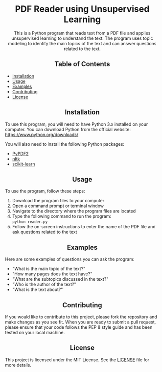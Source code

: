 <!-- Main Title -->
<h1 align="center">PDF Reader using Unsupervised Learning</h1>

<!-- Project Description -->
<p align="center">
  This is a Python program that reads text from a PDF file and applies unsupervised learning to understand the text. The program uses topic modeling to identify the main topics of the text and can answer questions related to the text.
</p>

<!-- Table of Contents -->
<h2 align="center">Table of Contents</h2>
<ul>
  <li><a href="#installation">Installation</a></li>
  <li><a href="#usage">Usage</a></li>
  <li><a href="#examples">Examples</a></li>
  <li><a href="#contributing">Contributing</a></li>
  <li><a href="#license">License</a></li>
</ul>

<!-- Installation Instructions -->
<h2 align="center">Installation</h2>
<p>
  To use this program, you will need to have Python 3.x installed on your computer. You can download Python from the official website: <a href="https://www.python.org/downloads/">https://www.python.org/downloads/</a>
</p>
<p>
  You will also need to install the following Python packages:
  <ul>
    <li><a href="https://pypi.org/project/PyPDF2/">PyPDF2</a></li>
    <li><a href="https://pypi.org/project/nltk/">nltk</a></li>
    <li><a href="https://pypi.org/project/scikit-learn/">scikit-learn</a></li>
  </ul>
</p>

<!-- Usage Guide -->
<h2 align="center">Usage</h2>
<p>
  To use the program, follow these steps:
  <ol>
    <li>Download the program files to your computer</li>
    <li>Open a command prompt or terminal window</li>
    <li>Navigate to the directory where the program files are located</li>
    <li>Type the following command to run the program:<br><code>python reader.py</code></li>
    <li>Follow the on-screen instructions to enter the name of the PDF file and ask questions related to the text</li>
  </ol>
</p>

<!-- Examples Section -->
<h2 align="center">Examples</h2>
<p>
  Here are some examples of questions you can ask the program:
  <ul>
    <li>"What is the main topic of the text?"</li>
    <li>"How many pages does the text have?"</li>
    <li>"What are the subtopics discussed in the text?"</li>
    <li>"Who is the author of the text?"</li>
    <li>"What is the text about?"</li>
  </ul>
</p>

<!-- Contributing Guidelines -->
<h2 align="center">Contributing</h2>
<p>
  If you would like to contribute to this project, please fork the repository and make changes as you see fit. When you are ready to submit a pull request, please ensure that your code follows the PEP 8 style guide and has been tested on your local machine.
</p>

<!-- License Information -->
<h2 align="center">License</h2>
<p>
  This project is licensed under the MIT License. See the <a href="LICENSE">LICENSE</a> file for more details.
</p>
